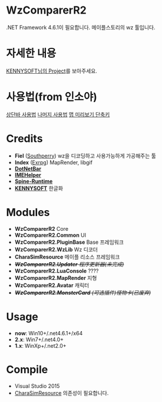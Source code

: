 # WzComparerR2
.NET Framework 4.6.1이 필요합니다.
메이플스토리의 wz 툴입니다.

# 자세한 내용
[KENNYSOFT님의 Project](https://github.com/KENNYSOFT/WzComparerR2)를 보아주세요.

# 사용법(from 인소야)
[상단바 사용법](http://www.insoya.com/bbs/zboard.php?id=maple_info&no=34999)
[나머지 사용법](http://www.insoya.com/bbs/zboard.php?id=maple_info&no=35001)
[맵 미리보기 단축키](http://www.insoya.com/bbs/zboard.php?id=maple_info&no=35036)

# Credits
- **Fiel** ([Southperry](http://www.southperry.net)) wz을 디코딩하고 사용가능하게 가공해주는 툴
- **Index** ([Exrpg](http://bbs.exrpg.com/space-uid-137285.html)) MapRender, libgif
- **[DotNetBar](http://www.devcomponents.com/)**
- **[IMEHelper](https://github.com/JLChnToZ/IMEHelper)**  
- **[Spine-Runtime](https://github.com/EsotericSoftware/spine-runtimes)**
- **[KENNYSOFT](https://github.com/KENNYSOFT)** 한글화

# Modules
- **WzComparerR2** Core
- **WzComparerR2.Common** UI
- **WzComparerR2.PluginBase** Base 프레임워크
- **WzComparerR2.WzLib** Wz 디코더
- **CharaSimResource** 메이플 리소스 프레임워크
- *<s>**WzComparerR2.Updater** 程序更新器(未完成)</s>*
- **WzComparerR2.LuaConsole** ????
- **WzComparerR2.MapRender** 지형
- **WzComparerR2.Avatar** 캐릭터
- *<s>**WzComparerR2.MonsterCard** (可选插件)怪物卡(已废弃)</s>*

# Usage
- **now**: Win10+/.net4.6.1+/x64
- **2.x**: Win7+/.net4.0+
- **1.x**: WinXp+/.net2.0+

# Compile
- Visual Studio 2015
- [CharaSimResource](https://github.com/Kagamia/CharaSimResource) 의존성이 필요합니다.
